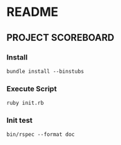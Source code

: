# README
## PROJECT SCOREBOARD

### Install
```
bundle install --binstubs
```
### Execute Script
```
ruby init.rb
```

### Init test
```
bin/rspec --format doc

```
